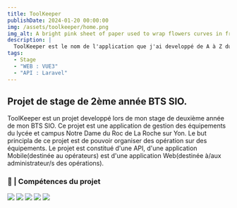 ```yaml
---
title: ToolKeeper
publishDate: 2024-01-20 00:00:00
img: /assets/toolkeeper/home.png
img_alt: A bright pink sheet of paper used to wrap flowers curves in front of rich blue background
description: |
  ToolKeeper est le nom de l'application que j'ai developpé de A à Z durant un stage de 6 semaine à effectuer pour ma deuxième année de BTS SIO.
tags:
  - Stage
  - "WEB : VUE3"
  - "API : Laravel"
---
```


## Projet de stage de 2ème année BTS SIO.

ToolKeeper est un projet developpé lors de mon stage de deuxième année de mon BTS SIO. Ce projet est une application de gestion des équipements du lycée et campus Notre Dame du Roc de La Roche sur Yon. Le but principla de ce projet est de pouvoir organiser des opération sur des équipements. Le projet est constitué d'une API, d'une application Mobile(destinée au opérateurs) est d'une application Web(destinée à/aux administrateur/s des opérations).


### 💼 | Compétences du projet

<img src='https://img.shields.io/badge/vuejs-%2335495e.svg?style=for-the-badge&logo=vuedotjs&logoColor=%234FC08D'>
<img src="https://img.shields.io/badge/JavaScript-F7DF1E?style=for-the-badge&logo=javascript&logoColor=black">
<img src='https://ziadoua.github.io/m3-Markdown-Badges/badges/Axios/axios1.svg'>
<img src="https://img.shields.io/badge/HTML5-E34F26?style=for-the-badge&logo=html5&logoColor=white">
<img src='https://img.shields.io/badge/css3-%231572B6.svg?style=for-the-badge&logo=css3&logoColor=white'>

